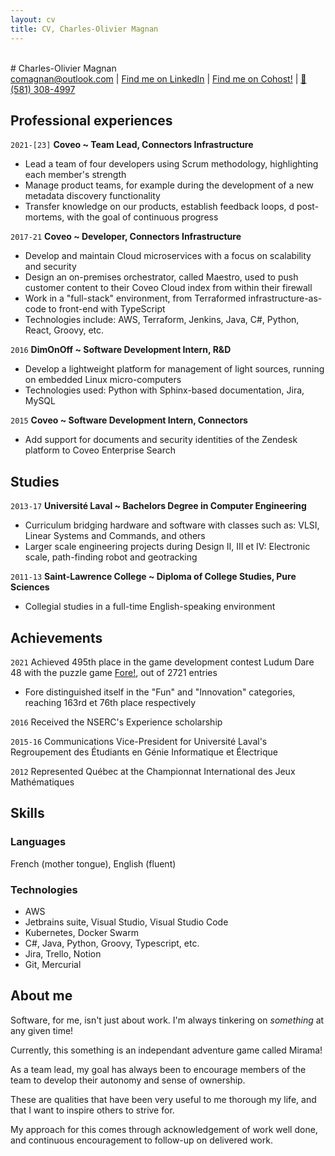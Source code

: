 ```yaml
---
layout: cv
title: CV, Charles-Olivier Magnan
---
```

<br>
# Charles-Olivier Magnan

<div id="webaddress">
<a href="comagnan@outlook.com">comagnan@outlook.com</a>
| <a href="https://ca.linkedin.com/in/charles-olivier-magnan-b89a6183">Find me on LinkedIn</a>
| <a href="https://cohost.org/TheBlondeBass">Find me on Cohost!</a>
| <a href="tel:581-308-4997">📱 (581) 308-4997</a>
</div>

## Professional experiences

`2021-[23]`
__Coveo ~ Team Lead, Connectors Infrastructure__

- Lead a team of four developers using Scrum methodology, highlighting each member's strength
- Manage product teams, for example during the development of a new metadata discovery functionality
- Transfer knowledge on our products, establish feedback loops, d post-mortems, with the goal of continuous progress

`2017-21`
__Coveo ~ Developer, Connectors Infrastructure__

- Develop and maintain Cloud microservices with a focus on scalability and security
- Design an on-premises orchestrator, called Maestro, used to push customer content to their Coveo Cloud index from within their firewall
- Work in a "full-stack" environment, from Terraformed infrastructure-as-code to front-end with TypeScript
- Technologies include: AWS, Terraform, Jenkins, Java, C#, Python, React, Groovy, etc.

`2016`
__DimOnOff ~ Software Development Intern, R&D__

- Develop a lightweight platform for management of light sources, running on embedded Linux micro-computers
- Technologies used: Python with Sphinx-based documentation, Jira, MySQL

`2015`
__Coveo ~ Software Development Intern, Connectors__

- Add support for documents and security identities of the Zendesk platform to Coveo Enterprise Search

## Studies

`2013-17`
__Université Laval ~ Bachelors Degree in Computer Engineering__

- Curriculum bridging hardware and software with classes such as: VLSI, Linear Systems and Commands, and others
- Larger scale engineering projects during Design II, III et IV: Electronic scale, path-finding robot and geotracking

`2011-13`
__Saint-Lawrence College ~ Diploma of College Studies, Pure Sciences__

- Collegial studies in a full-time English-speaking environment

## Achievements

`2021`
Achieved 495th place in the game development contest Ludum Dare 48 with the puzzle game [Fore!](https://ldjam.com/events/ludum-dare/48/fore), out of 2721 entries
- Fore distinguished itself in the "Fun" and "Innovation" categories, reaching 163rd et 76th place respectively

`2016`
Received the NSERC's Experience scholarship

`2015-16`
Communications Vice-President for Université Laval's Regroupement des Étudiants en Génie Informatique et Électrique

`2012`
Represented Québec at the Championnat International des Jeux Mathématiques

## Skills

### Languages

French (mother tongue), English (fluent)

### Technologies

- AWS
- Jetbrains suite, Visual Studio, Visual Studio Code
- Kubernetes, Docker Swarm
- C#, Java, Python, Groovy, Typescript, etc.
- Jira, Trello, Notion
- Git, Mercurial

## About me

Software, for me, isn't just about work. I'm always tinkering on *something* at any given time!

Currently, this something is an independant adventure game called Mirama!

As a team lead, my goal has always been to encourage members of the team to develop their autonomy and sense of ownership.

These are qualities that have been very useful to me thorough my life, and that I want to inspire others to strive for.

My approach for this comes through acknowledgement of work well done, and continuous encouragement to follow-up on delivered work.

<!-- ### Footer

Last updated: July 2023 -->


